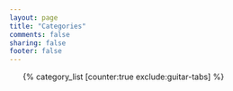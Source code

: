 ```yaml
---
layout: page
title: "Categories"
comments: false
sharing: false
footer: false
---
```


<section>
<ul id="category-list">
{% category_list [counter:true exclude:guitar-tabs] %}
</ul>
</section>
